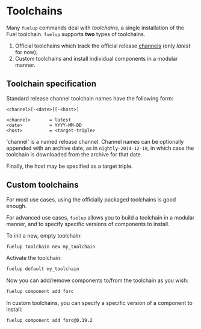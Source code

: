 # Toolchains

Many `fuelup` commands deal with _toolchains_, a single installation of the
Fuel toolchain. `fuelup` supports **two** types of toolchains.

1. Official toolchains which track the official release [channels] (only _latest_ for now);
2. Custom toolchains and install individual components in a modular manner.

[channels]: channels.md

## Toolchain specification

Standard release channel toolchain names have the following form:

```
<channel>[-<date>][-<host>]

<channel>       = latest
<date>          = YYYY-MM-DD
<host>          = <target-triple>
```

'channel' is a named release channel. Channel names can be optionally appended
with an archive date, as in `nightly-2014-12-18`, in which case the toolchain
is downloaded from the archive for that date.

Finally, the host may be specified as a target triple.

## Custom toolchains

For most use cases, using the officially packaged toolchains is good enough.

For advanced use cases, `fuelup` allows you to build a toolchain in a
modular manner, and to specify specific versions of components to install.

To init a new, empty toolchain:

```sh
fuelup toolchain new my_toolchain
```

Activate the toolchain:

```sh
fuelup default my_toolchain
```

Now you can add/remove components to/from the toolchain as you wish:

```sh
fuelup component add forc
```

In custom toolchains, you can specify a specific version of a component to install:

```sh
fuelup component add forc@0.19.2
```
